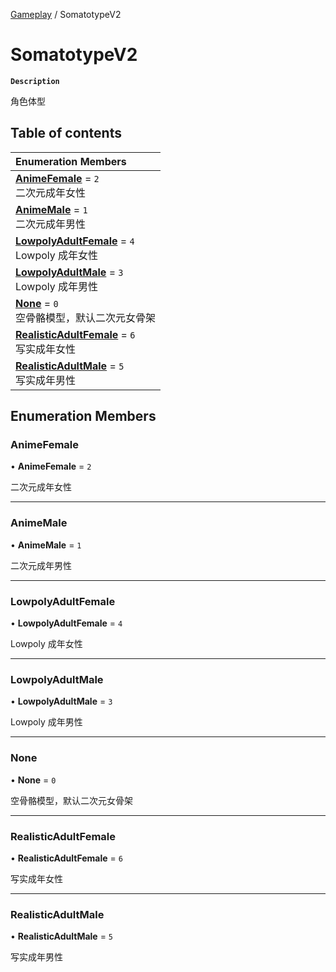 [Gameplay](../modules/Gameplay.Gameplay.md) / SomatotypeV2

# SomatotypeV2 <Badge type="tip" text="Enumeration" />

**`Description`**

角色体型

## Table of contents

| Enumeration Members                                                                                        |
| :--------------------------------------------------------------------------------------------------------- |
| **[AnimeFemale](Gameplay.Gameplay.SomatotypeV2.md#animefemale)** = `2` <br> 二次元成年女性                 |
| **[AnimeMale](Gameplay.Gameplay.SomatotypeV2.md#animemale)** = `1` <br> 二次元成年男性                     |
| **[LowpolyAdultFemale](Gameplay.Gameplay.SomatotypeV2.md#lowpolyadultfemale)** = `4` <br> Lowpoly 成年女性 |
| **[LowpolyAdultMale](Gameplay.Gameplay.SomatotypeV2.md#lowpolyadultmale)** = `3` <br> Lowpoly 成年男性     |
| **[None](Gameplay.Gameplay.SomatotypeV2.md#none)** = `0` <br> 空骨骼模型，默认二次元女骨架                 |
| **[RealisticAdultFemale](Gameplay.Gameplay.SomatotypeV2.md#realisticadultfemale)** = `6` <br> 写实成年女性 |
| **[RealisticAdultMale](Gameplay.Gameplay.SomatotypeV2.md#realisticadultmale)** = `5` <br> 写实成年男性     |

## Enumeration Members

### AnimeFemale

• **AnimeFemale** = `2`

二次元成年女性

---

### AnimeMale

• **AnimeMale** = `1`

二次元成年男性

---

### LowpolyAdultFemale

• **LowpolyAdultFemale** = `4`

Lowpoly 成年女性

---

### LowpolyAdultMale

• **LowpolyAdultMale** = `3`

Lowpoly 成年男性

---

### None

• **None** = `0`

空骨骼模型，默认二次元女骨架

---

### RealisticAdultFemale

• **RealisticAdultFemale** = `6`

写实成年女性

---

### RealisticAdultMale

• **RealisticAdultMale** = `5`

写实成年男性
